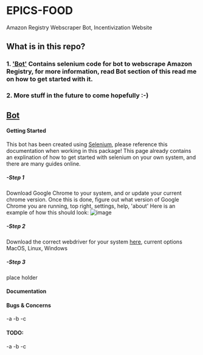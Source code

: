 # EPICS-FOOD
Amazon Registry Webscraper Bot, Incentivization Website

## What is in this repo?
### 1. ['Bot'](##Bot) Contains selenium code for bot to webscrape Amazon Registry, for more information, read Bot section of this read me on how to get started with it.
### 2. More stuff in the future to come hopefully :-)


## <ins>Bot</ins>

#### Getting Started
  This bot has been created using [<ins>Selenium</ins>](https://selenium-python.readthedocs.io/), please reference this documentation when working in this package! This page already contains an explination of how to get started with selenium on your own system, and there are many guides online.
  
##### -Step 1
   Download Google Chrome to your system, and or update your current chrome version.
   Once this is done, figure out what version of Google Chrome you are running, top right, settings, help, 'about'
   Here is an example of how this should look:
   ![image](https://user-images.githubusercontent.com/43898891/230170642-f0cbcc58-402c-4590-a284-96cc1cadea1f.png)

##### -Step 2
   Download the correct webdriver for your system [here](https://chromedriver.chromium.org/downloads), current options MacOS, Linux, Windows

##### -Step 3
   place holder
  
#### Documentation
  
#### Bugs & Concerns
  -a
  -b
  -c

#### TODO:
  -a
  -b
  -c


